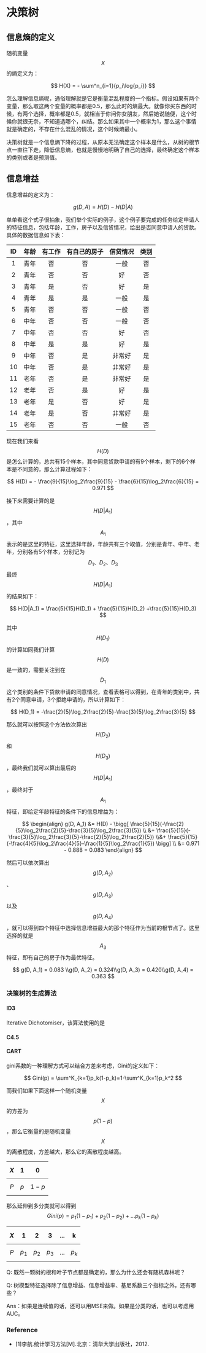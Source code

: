 # 决策树

## 信息熵的定义

随机变量$$X$$的熵定义为：

$$
H(X) = - \sum^n_{i=1}{p_i\log{p_i}}
$$

怎么理解信息熵呢，通俗理解就是它是衡量混乱程度的一个指标。假设如果有两个变量，那么取这两个变量的概率都是0.5，那么此时的熵最大。就像你买东西的时候，有两个选择，概率都是0.5，就相当于你问你女朋友，然后她说随便，这个时候你就很无奈，不知道选哪个，纠结。那么如果其中一个概率为1，那么这个事情就是确定的，不存在什么混乱的情况，这个时候熵最小。

决策树就是一个信息熵下降的过程，从原本无法确定这个样本是什么，从树的根节点一直往下走，降低信息熵，也就是慢慢地明确了自己的选择，最终确定这个样本的类别或者是预测值。

## 信息增益

信息增益的定义为：

$$
g(D, A) = H(D) - H(D|A)
$$

单单看这个式子很抽象，我们举个实际的例子，这个例子要完成的任务给定申请人的特征信息，包括年龄，工作，房子以及信贷情况，给出是否同意申请人的贷款。具体的数据信息如下表：

| ID | 年龄 | 有工作 | 有自己的房子 | 信贷情况 | 类别 |
| :---: | :---: | :---: | :---: | :---: | :---: |
| 1 | 青年 | 否 | 否 | 一般 | 否 |
| 2 | 青年 | 否 | 否 | 好 | 否 |
| 3 | 青年 | 是 | 否 | 好 | 是 |
| 4 | 青年 | 是 | 是 | 一般 | 是 |
| 5 | 青年 | 否 | 否 | 一般 | 否 |
| 6 | 中年 | 否 | 否 | 一般 | 否 |
| 7 | 中年 | 否 | 否 | 好 | 否 |
| 8 | 中年 | 是 | 是 | 好 | 是 |
| 9 | 中年 | 否 | 是 | 非常好 | 是 |
| 10 | 中年 | 否 | 是 | 非常好 | 是 |
| 11 | 老年 | 否 | 是 | 非常好 | 是 |
| 12 | 老年 | 否 | 是 | 好 | 是 |
| 13 | 老年 | 是 | 否 | 好 | 是 |
| 14 | 老年 | 是 | 否 | 非常好 | 是 |
| 15 | 老年 | 否 | 否 | 一般 | 否 |

现在我们来看$$H(D)$$是怎么计算的，总共有15个样本，其中同意贷款申请的有9个样本，剩下的6个样本是不同意的，那么计算过程如下：

$$
H(D) = - \frac{9}{15}\log_2\frac{9}{15} - \frac{6}{15}\log_2\frac{6}{15} = 0.971
$$

接下来需要计算的是$$H(D|A_1)$$，其中$$A_1$$表示的是这里的特征，这里选择年龄，年龄共有三个取值，分别是青年、中年、老年，分别各有5个样本，分别记为$$D_1、D_2、D_3$$最终$$H(D|A_1)$$的结果如下：

$$
H(D|A_1) = \frac{5}{15}H(D_1) + \frac{5}{15}H(D_2) +\frac{5}{15}H(D_3)
$$

其中$$H(D_1)$$的计算如同我们计算$$H(D)$$是一致的，需要关注到在$$D_1$$这个类别的条件下贷款申请的同意情况，查看表格可以得到，在青年的类别中，共有2个同意申请，3个拒绝申请的，所以计算如下：

$$
H(D_1) = -\frac{2}{5}\log_2\frac{2}{5}-\frac{3}{5}\log_2\frac{3}{5}
$$

那么就可以按照这个方法依次算出$$H(D_2)$$和$$H(D_3)$$，最终我们就可以算出最后的$$H(D|A_1)$$，最终对于$$A_1$$特征，即给定年龄特征的条件下的信息增益为：

$$
\begin{align}
g(D, A_1) &= H(D) - \bigg[ \frac{5}{15}(-\frac{2}{5}\log_2\frac{2}{5}-\frac{3}{5}\log_2\frac{3}{5}) \\ &+ \frac{5}{15}(-\frac{3}{5}\log_2\frac{3}{5}-\frac{2}{5}\log_2\frac{2}{5}) 
\\&+ \frac{5}{15}(-\frac{4}{5}\log_2\frac{4}{5}-\frac{1}{5}\log_2\frac{1}{5}) 
 \bigg]
 \\ &= 0.971 - 0.888 = 0.083 
 \end{align}
$$

然后可以依次算出$$g(D, A_2)​$$ 、$$g(D, A_3)​$$以及$$g(D, A_4)​$$ ，就可以得到四个特征中选择信息增益最大的那个特征作为当前的根节点了。这里选择的就是$$A_3$$特征，即有自己的房子作为最优特征。

$$
g(D, A_1) = 0.083 \\g(D, A_2) = 0.324\\g(D, A_3) = 0.420\\g(D, A_4) = 0.363
$$

### 决策树的生成算法

#### ID3

Iterative Dichotomiser，该算法使用的是

#### C4.5

#### CART

gini系数的一种理解方式可以结合方差来考虑，Gini的定义如下：

$$
Gini(p) = \sum^K_{k=1}p_k(1-p_k)=1-\sum^K_{k=1}p_k^2
$$

而我们如果下面这样一个随机变量$$X$$的方差为$$p(1-p)$$，那么它衡量的是随机变量$$X$$的离散程度，方差越大，那么它的离散程度越高。

| $$X$$ | 1 | 0 |
| :---: | :---: | :---: |
| $$P$$ | $$p$$ | $$1-p$$ |

那么延伸到多分类就可以得到$$Gini(p) = p_1(1-p_1)+p_2(1-p_2)+...p_k(1-p_k)$$

| $$X$$ | 1 | 2 | 3 | ... | k |
| :---: | :---: | :---: | :---: | :---: | :---: |
| $$P$$ | $$p_1$$ | $$p_2$$ | $$p_3$$ | ... | $$p_k$$ |







Q: 既然一颗树的根和叶子节点都是确定的，那么为什么还会有随机森林呢？

Q: 树模型特征选择除了信息增益、信息增益率、基尼系数三个指标之外，还有哪些？

Ans：如果是连续值的话，还可以用MSE来做。如果是分类的话，也可以考虑用AUC。

### Reference

* \[1\]李航.统计学习方法\[M\].北京：清华大学出版社，2012.

